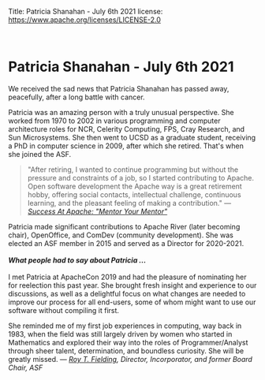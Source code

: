 Title:   Patricia Shanahan - July 6th 2021
license: https://www.apache.org/licenses/LICENSE-2.0

<br>

#  Patricia Shanahan - July 6th 2021

We received the sad news that Patricia Shanahan has passed away,
peacefully, after a long battle with cancer.

Patricia was an amazing person with a truly unusual perspective.
She worked from 1970 to 2002 in various programming and computer
architecture roles for NCR, Celerity Computing, FPS, Cray Research,
and Sun Microsystems. She then went to UCSD as a graduate student,
receiving a PhD in computer science in 2009, after which she retired.
That's when she joined the ASF.

 > "After retiring, I wanted to continue programming but without the pressure and
 constraints of a job, so I started contributing to Apache. Open software development
 the Apache way is a great retirement hobby, offering social contacts, intellectual challenge,
 continuous learning, and the pleasant feeling of making a contribution."
 — *[Success At Apache: "Mentor Your Mentor"](https://blogs.apache.org/foundation/?date=201909&cat=SuccessAtApache)*

Patricia made significant contributions to Apache River (later becoming chair),
OpenOffice, and ComDev (community development). She was elected an ASF member
in 2015 and served as a Director for 2020-2021.
<br>
<br>
***What people had to say about Patricia ...***
<br>
<br>
I met Patricia at ApacheCon 2019 and had the pleasure of nominating her
for reelection this past year.  She brought fresh insight and experience to our discussions,
as well as a delightful focus on what changes are needed to improve our process for
all end-users, some of whom might want to use our software without compiling it first.

She reminded me of my first job experiences in computing, way back in 1983,
when the field was still largely driven by women who started in Mathematics
and explored their way into the roles of Programmer/Analyst through sheer talent,
determination, and boundless curiosity. She will be greatly missed.
 — *[Roy T. Fielding](https://roy.gbiv.com/), Director, Incorporator, and former Board Chair, ASF*
<br>
<br>
